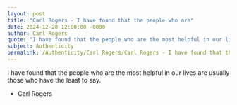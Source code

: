 ```yaml
---
layout: post
title: "Carl Rogers - I have found that the people who are"
date: 2024-12-28 12:00:00 -0000
author: Carl Rogers
quote: "I have found that the people who are the most helpful in our lives are usually those who have the least to say."
subject: Authenticity
permalink: /Authenticity/Carl Rogers/Carl Rogers - I have found that the people who are
---
```


I have found that the people who are the most helpful in our lives are usually those who have the least to say.

- Carl Rogers
